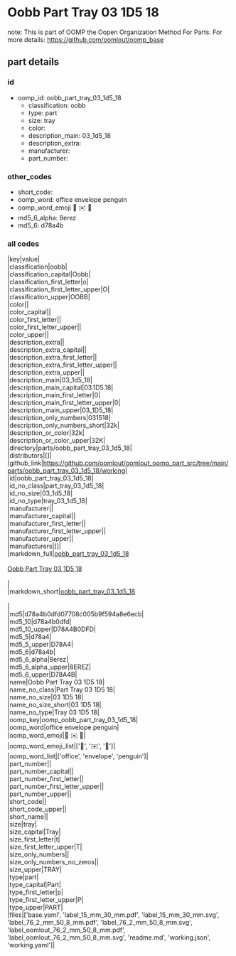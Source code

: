 # Oobb Part Tray 03 1D5 18  

note: This is part of OOMP the Oopen Organization Method For Parts. For more details: https://github.com/oomlout/oomp_base

##  part details





### id
* oomp_id: oobb_part_tray_03_1d5_18
  * classification: oobb
  * type: part
  * size: tray
  * color: 
  * description_main: 03_1d5_18
  * description_extra: 
  * manufacturer: 
  * part_number: 

### other_codes
* short_code: 
* oomp_word: office envelope penguin
* oomp_word_emoji :office: :envelope: :penguin:
* md5_6_alpha: 8erez
* md5_6: d78a4b

### all codes 
|key|value|  
|classification|oobb|  
|classification_capital|Oobb|  
|classification_first_letter|o|  
|classification_first_letter_upper|O|  
|classification_upper|OOBB|  
|color||  
|color_capital||  
|color_first_letter||  
|color_first_letter_upper||  
|color_upper||  
|description_extra||  
|description_extra_capital||  
|description_extra_first_letter||  
|description_extra_first_letter_upper||  
|description_extra_upper||  
|description_main|03_1d5_18|  
|description_main_capital|03.1D5.18|  
|description_main_first_letter|0|  
|description_main_first_letter_upper|0|  
|description_main_upper|03_1D5_18|  
|description_only_numbers|031518|  
|description_only_numbers_short|32k|  
|description_or_color|32k|  
|description_or_color_upper|32K|  
|directory|parts/oobb_part_tray_03_1d5_18|  
|distributors|[]|  
|github_link|https://github.com/oomlout/oomlout_oomp_part_src/tree/main/parts/oobb_part_tray_03_1d5_18/working|  
|id|oobb_part_tray_03_1d5_18|  
|id_no_class|part_tray_03_1d5_18|  
|id_no_size|03_1d5_18|  
|id_no_type|tray_03_1d5_18|  
|manufacturer||  
|manufacturer_capital||  
|manufacturer_first_letter||  
|manufacturer_first_letter_upper||  
|manufacturer_upper||  
|manufacturers|[]|  
|markdown_full|[oobb_part_tray_03_1d5_18](https://github.com/oomlout/oomlout_oomp_part_src/tree/main/parts/oobb_part_tray_03_1d5_18/working)<br>[](https://github.com/oomlout/oomlout_oomp_part_src/tree/main/parts/oobb_part_tray_03_1d5_18/working)<br>[Oobb Part Tray 03 1D5 18](https://github.com/oomlout/oomlout_oomp_part_src/tree/main/parts/oobb_part_tray_03_1d5_18/working)<br><br>|  
|markdown_short|[oobb_part_tray_03_1d5_18](https://github.com/oomlout/oomlout_oomp_part_src/tree/main/parts/oobb_part_tray_03_1d5_18/working)<br><br>|  
|md5|d78a4b0dfd07708c005b9f594a8e6ecb|  
|md5_10|d78a4b0dfd|  
|md5_10_upper|D78A4B0DFD|  
|md5_5|d78a4|  
|md5_5_upper|D78A4|  
|md5_6|d78a4b|  
|md5_6_alpha|8erez|  
|md5_6_alpha_upper|8EREZ|  
|md5_6_upper|D78A4B|  
|name|Oobb Part Tray 03 1D5 18|  
|name_no_class|Part Tray 03 1D5 18|  
|name_no_size|03 1D5 18|  
|name_no_size_short|03 1D5 18|  
|name_no_type|Tray 03 1D5 18|  
|oomp_key|oomp_oobb_part_tray_03_1d5_18|  
|oomp_word|office envelope penguin|  
|oomp_word_emoji|:office: :envelope: :penguin:|  
|oomp_word_emoji_list|[':office:', ':envelope:', ':penguin:']|  
|oomp_word_list|['office', 'envelope', 'penguin']|  
|part_number||  
|part_number_capital||  
|part_number_first_letter||  
|part_number_first_letter_upper||  
|part_number_upper||  
|short_code||  
|short_code_upper||  
|short_name||  
|size|tray|  
|size_capital|Tray|  
|size_first_letter|t|  
|size_first_letter_upper|T|  
|size_only_numbers||  
|size_only_numbers_no_zeros||  
|size_upper|TRAY|  
|type|part|  
|type_capital|Part|  
|type_first_letter|p|  
|type_first_letter_upper|P|  
|type_upper|PART|  
|files|['base.yaml', 'label_15_mm_30_mm.pdf', 'label_15_mm_30_mm.svg', 'label_76_2_mm_50_8_mm.pdf', 'label_76_2_mm_50_8_mm.svg', 'label_oomlout_76_2_mm_50_8_mm.pdf', 'label_oomlout_76_2_mm_50_8_mm.svg', 'readme.md', 'working.json', 'working.yaml']|  
